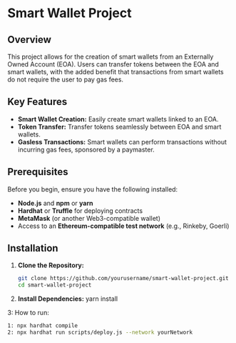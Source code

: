 # Smart Wallet Project

## Overview
This project allows for the creation of smart wallets from an Externally Owned Account (EOA). Users can transfer tokens between the EOA and smart wallets, with the added benefit that transactions from smart wallets do not require the user to pay gas fees.

## Key Features
- **Smart Wallet Creation:** Easily create smart wallets linked to an EOA.
- **Token Transfer:** Transfer tokens seamlessly between EOA and smart wallets.
- **Gasless Transactions:** Smart wallets can perform transactions without incurring gas fees, sponsored by a paymaster.

## Prerequisites
Before you begin, ensure you have the following installed:
- **Node.js** and **npm** or **yarn**
- **Hardhat** or **Truffle** for deploying contracts
- **MetaMask** (or another Web3-compatible wallet)
- Access to an **Ethereum-compatible test network** (e.g., Rinkeby, Goerli)

## Installation

1. **Clone the Repository:**
   ```bash
   git clone https://github.com/yourusername/smart-wallet-project.git
   cd smart-wallet-project
2. **Install Dependencies:**
yarn install

3:  How to run:
 ```bash
1: npx hardhat compile
2: npx hardhat run scripts/deploy.js --network yourNetwork


